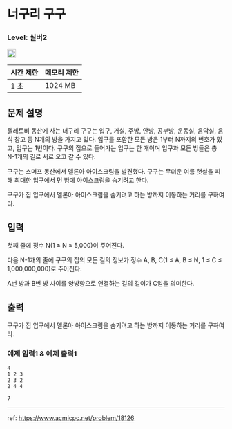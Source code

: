 # 너구리 구구

### Level: 실버2

<img class="left" src="https://d2gd6pc034wcta.cloudfront.net/tier/9.svg" style="width: 20px" />

| 시간 제한 | 메모리 제한 |
| -------- | ---------- |
| 1 초 | 1024 MB |

## 문제 설명

텔레토비 동산에 사는 너구리 구구는 입구, 거실, 주방, 안방, 공부방, 운동실, 음악실, 음식 창고 등 N개의 방을 가지고 있다. 입구를 포함한 모든 방은 1부터 N까지의 번호가 있고, 입구는 1번이다.  구구의 집으로 들어가는 입구는 한 개이며 입구과 모든 방들은 총 N-1개의 길로 서로 오고 갈 수 있다.

구구는 스머프 동산에서 멜론아 아이스크림을 발견했다. 구구는 무더운 여름 햇살을 피해 최대한 입구에서 먼 방에 아이스크림을 숨기려고 한다.

구구가 집 입구에서 멜론아 아이스크림을 숨기려고 하는 방까지 이동하는 거리를 구하여라.

## 입력

첫째 줄에 정수 N(1 ≤ N ≤ 5,000)이 주어진다.

다음 N-1개의 줄에 구구의 집의 모든 길의 정보가 정수 A, B, C(1 ≤ A, B ≤ N, 1 ≤ C ≤ 1,000,000,000)로 주어진다.

A번 방과 B번 방 사이를 양방향으로 연결하는 길의 길이가 C임을 의미한다.

## 출력

구구가 집 입구에서 멜론아 아이스크림을 숨기려고 하는 방까지 이동하는 거리를 구하여라.

### 예제 입력1 & 예제 출력1

```text
4
1 2 3
2 3 2
2 4 4

```

```text
7

```

---

ref: https://www.acmicpc.net/problem/18126
